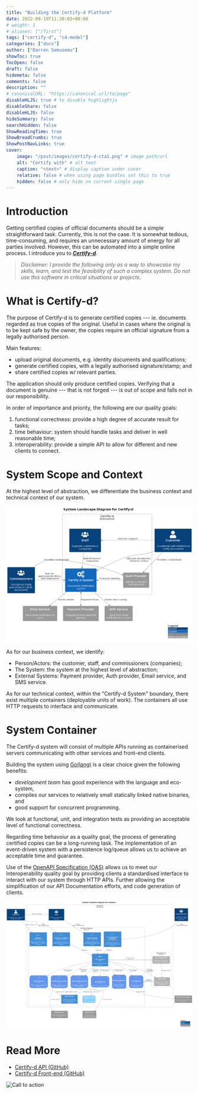 ```yaml
---
title: "Building the Certify-d Platform"
date: 2022-09-19T11:30:03+00:00
# weight: 1
# aliases: ["/first"]
tags: ["certify-d", "c4-model"]
categories: ["docs"]
author: ["Darren Semusemu"]
showToc: true
TocOpen: false
draft: false
hidemeta: false
comments: false
description: ""
# canonicalURL: "https://canonical.url/to/page"
disableHLJS: true # to disable highlightjs
disableShare: false
disableHLJS: false
hideSummary: false
searchHidden: false
ShowReadingTime: true
ShowBreadCrumbs: true
ShowPostNavLinks: true
cover:
    image: "/post/images/certify-d-cta1.png" # image path/url
    alt: "Certify with" # alt text
    caption: "<text>" # display caption under cover
    relative: false # when using page bundles set this to true
    hidden: false # only hide on current single page
---
```

# Introduction

Getting certified copies of official documents should be a simple straightforward task. Currently, this is not the case. It is somewhat tedious, time-consuming, and requires an unnecessary amount of energy for all parties involved.  However, this can be automated into a simple online process. I introduce you to [***Certify-d***](https://certify-d.darrensemusemu.dev/).

> *Disclaimer: I provide the following only as a way to showcase my skills, learn,  and test the feasibility of such a complex system. Do not use this software in critical situations or projects.*

# What is Certify-d?

The purpose of Certify-d is to generate certified copies --- ie. documents regarded as true copies of the original. Useful in cases where the original is to be kept safe by the owner, the copies require an official signature from a legally authorised person.


Main features:

- upload original documents, e.g. identity documents and qualifications;
- generate certified copies, with a legally authorised signature/stamp; and
- share certified copies w/ relevant parties.


The application should only produce certified copies. Verifying that a document is genuine --- that is not forged --- is out of scope and falls not in our responsibility.


In order of importance and priority, the following are our quality goals: 
 
1. functional correctness: provide a high degree of accurate result for tasks;
1. time behaviour: system should handle tasks and deliver in well reasonable time;
1. interoperability: provide a simple API to allow for different and new clients to connect.

# System Scope and Context

At the highest level of abstraction, we differentiate the business context and technical context of our system.

![System Context Diagram](https://raw.githubusercontent.com/darrensemusemu/certify-d-api/main/docs/diagrams/out/c4_l1_context.png)

As for our business context, we identify:

- Person/Actors: the customer, staff, and commissioners (companies);
- The System: the system at the highest level of abstraction;
- External Systems: Payment provider, Auth provider, Email service, and SMS service.

As for our technical context, within the "Certify-d System" boundary, there exist multiple containers (deployable units of work). The containers all use HTTP requests to interface and communicate.

# System Container

<!-- ## Solution Strategy -->

The Certify-d system will consist of multiple APIs running as containerised servers communicating with other services and front-end clients. 

Building the system using [Go(lang)](https://go.dev/) is a clear choice given the following benefits:

- *development team* has good experience with the language and eco-system,
- compiles our services to relatively small statically linked native binaries, and
- good support for concurrent programming.

We look at functional, unit, and integration tests as providing an acceptable level of functional correctness. 

Regarding time behavoiur as a quality goal, the process of generating certified copies can be a long-running task. The implementation of an event-driven system with a persistence log/queue allows us to achieve an acceptable time and guarantee.

Use of the [OpenAPI Specification (OAS)](https://spec.openapis.org/oas/v3.1.0) allows us to meet our Interoperability quality goal by providing clients a standardised interface to interact with our system through HTTP APIs. Further allowing the simplification of our API Documentation efforts, and code generation of clients. 

![System Container Diagram](https://raw.githubusercontent.com/darrensemusemu/certify-d-api/main/docs/diagrams/out/c4_l2_container.png)

# Read More

- [Certify-d API (GitHub)](https://github.com/darrensemusemu/certify-d-api)
- [Certify-d Front-end (GitHub)](https://github.com/darrensemusemu/certify-d-web)

![Call to action](/post/images/certify-d-cta2.png)
